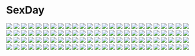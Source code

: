 # SexDay
![](https://konachan.com/image/200515216dd49fe8c578ea9edb174a25/Konachan.com%20-%20245095%20animal_ears%20apron%20ass%20bell%20blonde_hair%20blush%20boots%20bow%20breasts%20brown_eyes%20collar%20cosplay%20foxgirl%20gloves%20headdress%20loli%20long_hair%20naked_apron%20tail.jpg)
![](https://konachan.com/image/37575b37a562f32f80f0880698f76f02/Konachan.com%20-%20166685%20blue_eyes%20choker%20ia%20long_hair%20pink_hair%20re_lucy%20signed%20skirt%20thighhighs%20vocaloid.jpg)
![](https://konachan.com/image/33f487be9357a0fe306b0f5b2efabe9f/Konachan.com%20-%2078911%20angel%20black_hair%20blonde_hair%20blush%20brown_eyes%20demon%20original%20wings.jpg)
![](https://konachan.com/image/d98e13f077dede9357602f5e0279fbdb/Konachan.com%20-%20299841%20forest%20nobody%20original%20scenic%20shrine%20sudzuke%20torii%20tree%20water%20waterfall.jpg)
![](https://konachan.com/image/4d19fb69ab09c3badb4682530e521826/Konachan.com%20-%20180274%20amema%20aozaki_aoko%20blue_eyes%20brown_eyes%20drink%20food%20gray_eyes%20kuonji_alice%20long_hair%20mahou_tsukai_no_yoru%20male%20shizuki_soujuurou%20short_hair%20winter.jpg)
![](https://konachan.com/jpeg/d113b6a28702df83d1941486ce86b810/Konachan.com%20-%20267616%202girls%20blonde_hair%20blue_hair%20blush%20breasts%20flandre_scarlet%20flowers%20long_hair%20nipples%20remilia_scarlet%20short_hair%20touhou%20vampire%20wings%20yuri.jpg)
![](https://konachan.com/image/e05597077d0ffee3098201ed444bfee4/Konachan.com%20-%2049479%20cheerleader%20f-ism%20green_eyes%20murakami_suigun%20panties%20underwear.jpg)
![](https://konachan.com/image/a62592c8b947b0fcf648c1486df78b16/Konachan.com%20-%2015215%20kaleido_star%20naegino_sora.jpg)
![](https://konachan.com/image/ff3a68e9129433da1dde2b4dafcc439d/Konachan.com%20-%2016773%20bandage%20bodysuit%20gainax%20neon_genesis_evangelion%20skintight%20soryu_asuka_langley.jpg)
![](https://konachan.com/jpeg/148786e0fcaa5311f935789ccf33ab4f/Konachan.com%20-%20251025%20aqua_eyes%20autumn%20blush%20gray_hair%20headband%20hoodie%20leaves%20original%20reflection%20short_hair%20thighhighs%20water%20windfeathers.jpg)
![](https://konachan.com/jpeg/d5cfc4f64b5767da393d2637864d42c2/Konachan.com%20-%20154872%202girls%20animal_ears%20blonde_hair%20blue_eyes%20dress%20fang%20kimjae737%20loli%20mayu_%28vocaloid%29%20seeu%20tears%20vocaloid%20yellow_eyes.jpg)
![](https://konachan.com/jpeg/3ec85c7197cc46539d200025723ea7be/Konachan.com%20-%20116487%20flowers%20g_yuusuke%20game_cg%20gray_hair%20japanese_clothes%20kajiri_kamui_kagura%20red_eyes.jpg)
![](https://konachan.com/jpeg/6109ec51412e1778f9afa21305cb54dd/Konachan.com%20-%20234902%20ass%20bikini%20blue_hair%20cropped%20dead_or_alive%20drink%20lasterk%20long_hair%20nyotengu%20onsen%20purple_eyes%20sake%20swimsuit%20waifu2x.jpg)
![](https://konachan.com/image/1b157361235a28e0aef3b8bf3dbab8bf/Konachan.com%20-%2022532%20fate_%28series%29%20fate_stay_night.jpg)
![](https://konachan.com/image/836a3657d426dd9dc17e33baa3b16b04/Konachan.com%20-%20293031%20chihuri405%20dress%20flowers%20long_hair%20original.jpg)
![](https://konachan.com/image/e5bbee48b43e1e8a70b819d503a032d4/Konachan.com%20-%20265117%20blue_eyes%20drink%20hat%20long_hair%20original%20pink_hair%20spring%20tagme_%28artist%29%20twintails.jpg)
![](https://konachan.com/jpeg/9d519252c08cad5ad9484013027c5088/Konachan.com%20-%20284210%20aqua_eyes%20blush%20breasts%20cleavage%20erect_nipples%20gloves%20gray_hair%20open_shirt%20panties%20pantyhose%20short_hair%20third-party_edit%20underwear%20undressing%20white.jpg)
![](https://konachan.com/image/f03f726dd71a45e3d37c4f4d54ff6aba/Konachan.com%20-%2020227%20loli%20miyashita_miki%20sky%20white_hair.jpg)
![](https://konachan.com/image/6811e963b94bea765247574cb0f8d2b0/Konachan.com%20-%20303869%202girls%20anthropomorphism%20azur_lane%20black_hair%20blue_eyes%20cape%20dress%20gloves%20logo%20minsgraph_jp%20pink_eyes%20purple_hair%20thighhighs%20twintails%20zettai_ryouiki.jpg)
![](https://konachan.com/image/d0d7a2ea70f24d3af7ba0eaf663082ba/Konachan.com%20-%20102692%20green_hair%20japanese_clothes%20kochiya_sanae%20miko%20serizawa_mutsuki%20touhou.jpg)
![](https://konachan.com/image/0696e6e229a3317c0e0c443a7df5cea0/Konachan.com%20-%20111611%20kagamine_rin%20vocaloid.jpg)
![](https://konachan.com/image/a80a5e79517ae673ac55a514652204fa/Konachan.com%20-%2023011%20air_gear%20noyamano_mikan.jpg)
![](https://konachan.com/jpeg/cd314ec3fb0f2c8eb8e34e385147d36a/Konachan.com%20-%2076314%20blue_eyes%20bow%20dress%20food%20long_hair%20panties%20ribbons%20school_uniform%20thighhighs%20tinkle%20underwear%20white_hair%20winter.jpg)
![](https://konachan.com/jpeg/843ed9433fa6203e6000e6050b20c6f7/Konachan.com%20-%20114036%20blonde_hair%20blush%20bra%20breasts%20cleavage%20game_cg%20hoshikawa_shizuku%20mirai_nostalgia%20purple_software%20siki%20underwear.jpg)
![](https://konachan.com/jpeg/68bc7d8265c6c938f84ddf3396c27147/Konachan.com%20-%20275055%20akabeisoft3%20blue_hair%20blush%20cameltoe%20cosplay%20game_cg%20haru_to_yuki%20long_hair%20panties%20skirt%20sukocchi%20thighhighs%20underwear%20upskirt%20vocaloid%20yellow_eyes.jpg)
![](https://konachan.com/image/aba21eda8968dc2ff78376c10a4ce7ef/Konachan.com%20-%2073055%20bandage%20blonde_hair%20blue_eyes%20kagamine_len%20kagamine_rin%20male%20vocaloid%20white.jpg)
![](https://konachan.com/image/2862cc596c07c4ab447f82e4a9ad1a62/Konachan.com%20-%2026621%20aqua_eyes%20aqua_hair%20bikini%20sakurazawa_izumi%20swimsuit.jpg)
![](https://konachan.com/image/5100128603554164b712ed5e1faab669/Konachan.com%20-%20191997%20bow%20dress%20hoodie%20long_hair%20microphone%20pantyhose%20purple_eyes%20purple_hair%20ribbons%20twintails%20vocaloid%20voiceroid%20xiaohan6th%20yuzuki_yukari.jpg)
![](https://konachan.com/image/38b20c28a46a2eae72d869f0158e8835/Konachan.com%20-%2063257%20animal_ears%20gun%20shimada_fumikane%20strike_witches%20tail%20weapon%20wilma_bishop.jpg)
![](https://konachan.com/image/5d857b7a078749607bab56c2f36c2ce5/Konachan.com%20-%2044733%20shining_force_feather.jpg)
![](https://konachan.com/jpeg/8b9b6b9939765da1b0f407b3b4dd2867/Konachan.com%20-%20174624%202-g%20blush%20fingering%20flat_chest%20game_cg%20long_hair%20masturbation%20nipples%20no_bra%20open_shirt%20panties%20pink_hair%20purple_eyes%20seal-qualia%20twintails%20underwear.jpg)
![](https://konachan.com/image/e6dbd13ae16d37db51d29a8233512b75/Konachan.com%20-%20288081%20aqua_eyes%20ball%20black_hair%20close%20dark_skin%20long_hair%20pokemon%20rurina_%28pokemon%29%20vic%20water.jpg)
![](https://konachan.com/image/94951cbd594dfbe0101764e68c39f857/Konachan.com%20-%2018745%20onegai.jpg)
![](https://konachan.com/jpeg/beb6e3c4c94c221fd1342faae55d5fe5/Konachan.com%20-%20159806%20azeruma%20chuunibyou_demo_koi_ga_shitai%21%20eyepatch%20pool%20school_swimsuit%20swimsuit%20takanashi_rikka%20water.jpg)
![](https://konachan.com/image/84aad03c6f38a04fc80bfcdfed6c1978/Konachan.com%20-%2097570%20blood%20blue_eyes%20blue_hair%20boots%20bow%20kyuubee%20long_hair%20miki_sayaka%20red_eyes%20red_hair%20sakura_kyouko%20short_hair%20spear%20weapon%20wristwear.jpg)
![](https://konachan.com/image/ab5a8e25ea7abb1bc8d3226e7ed51bbb/Konachan.com%20-%2072503%20glasses%20hirasawa_yui%20k-on%21.jpg)
![](https://konachan.com/image/4aaa9ac46bb49a456d568c423b055b99/Konachan.com%20-%2042292%20blair%20maka_albarn%20soul_eater%20soul_eater_evans.jpg)
![](https://konachan.com/image/19aa063723930e2ef8972ac09f40f53d/Konachan.com%20-%20201222%20blue_eyes%20blue_hair%20hat%20kawashiro_nitori%20pokio%20shade%20short_hair%20skirt%20touhou.jpg)
![](https://konachan.com/image/cb86f3fbdc8ba0f9474d4f04275263de/Konachan.com%20-%2065623%20christmas%20hanato_kobato%20kobato%20snow%20winter.jpg)
![](https://konachan.com/image/6096956a66c978329b2fc82f20d9bc94/Konachan.com%20-%20112170%20azmodan%20blue_eyes%20blue_hair%20mahou_shoujo_madoka_magica%20miki_sayaka%20red_eyes%20red_hair%20sakura_kyouko.jpg)
![](https://konachan.com/image/a91e7dc1fa0ed72d173ca5bf963473a8/Konachan.com%20-%20123437%202girls%20bow%20ex_keine%20fujiwara_no_mokou%20horns%20houtengeki%20kamishirasawa_keine%20long_hair%20red_eyes%20touhou%20white_hair.jpg)
![](https://konachan.com/jpeg/977acf0a026f51725dfa760937ff61ca/Konachan.com%20-%20221732%20amino_%28tn7135%29%20forest%20kawashiro_nitori%20touhou%20tree%20water.jpg)
![](https://konachan.com/image/7a116bcaf019c700cdcee7981b35cfe1/Konachan.com%20-%2085628%20all_male%20angel_beats%21%20animal%20animal_ears%20bird%20cape%20fujimaki%20halloween%20hat%20male%20mask%20matsushita%20naoi_ayato%20noda%20ooyama%20takamatsu%20tk%20tomako%20weapon.jpg)
![](https://konachan.com/image/d159d5e07bc30162eef5601223a082b6/Konachan.com%20-%2085031%202girls%20amatsume_akira%20bra%20kamimoto_kanetoshi%20kasugano_sora%20open_shirt%20panties%20underboob%20underwear%20yosuga_no_sora.jpg)
![](https://konachan.com/jpeg/cc3f0a447a704714989b2898b51165d0/Konachan.com%20-%20178460%20bed%20blush%20bra%20breasts%20brown_eyes%20brown_hair%20long_hair%20nipples%20open_shirt%20panties%20saki%20sch%20shirt_lift%20siratamamil%20skirt%20thighhighs%20underwear.jpg)
![](https://konachan.com/jpeg/485a5b4a40cde2440608993fe7521846/Konachan.com%20-%2041400%202girls%20animal%20blue_eyes%20blue_hair%20choker%20dj_max%20dress%20fish%20nina_klatt%20scenic%20seha_klatt%20short_hair%20twins%20underwater%20water%20wristwear%20yuuki_tatsuya.jpg)
![](https://konachan.com/image/b78b52ce111ddc8bc355c9893567c667/Konachan.com%20-%208359%20blood%20clouds%20elfen_lied%20horns%20kouta%20long_hair%20lucy_%28elfen_lied%29%20nude%20pink_hair%20red_eyes%20sky%20yuka.jpg)
![](https://konachan.com/jpeg/7ad7b63d7f51bc2ad37c76b4216f1329/Konachan.com%20-%20250902%20black_hair%20brown_hair%20headband%20kasumigaoka_utaha%20pantyhose%20paseri%20petals%20red_eyes%20saenai_heroine_no_sodatekata%20scan%20school_uniform.jpg)
![](https://konachan.com/image/997160557c58568419a2f423ee90b878/Konachan.com%20-%20268897%20anthropomorphism%20ass%20azur_lane%20bikini%20breasts%20cleavage%20garter%20long_hair%20orange_eyes%20ribbons%20swim_ring%20swimsuit%20twintails%20water%20white_hair%20wsman.jpg)
![](https://konachan.com/jpeg/ec7209c50cba7103a210442232bacc6b/Konachan.com%20-%20233610%20black_eyes%20black_hair%20clouds%20flowers%20ichinose_yukino%20japanese_clothes%20kimono%20original%20short_hair%20sky%20sunset%20torii%20water.jpg)
![](https://konachan.com/jpeg/07ca942837ec3a813bec361d0bab15ae/Konachan.com%20-%20211213%202girls%20anthropomorphism%20flowers%20furutaka_%28kancolle%29%20kako_%28kancolle%29%20kantai_collection%20navel%20school_uniform%20short_hair%20shoujo_ai%20skirt%20torute.jpg)
![](https://konachan.com/jpeg/4bb892cc2387bbc2f376d30efe5b24c2/Konachan.com%20-%2060902%20cosplay%20izumi_konata%20lucky_star%20suzumiya_haruhi_no_yuutsu%20zoom_layer.jpg)
![](https://konachan.com/jpeg/5b91f461402cda3d0f7b6d3cb6c5ccf1/Konachan.com%20-%20294229%20building%20necklace%20original%20stairs%20teikoku_shounen%20wristwear.jpg)
![](https://konachan.com/jpeg/3af4d2d7dcc3a4418dcf00aa6ffd1135/Konachan.com%20-%20209947%20armor%20ass%20breasts%20fate_grand_order%20fate_%28series%29%20hei_tong_shi%20mash_kyrielight%20pink_eyes%20pink_hair%20short_hair%20thighhighs.jpg)
![](https://konachan.com/image/0c7628377cb431c806b7150781be1781/Konachan.com%20-%20282256%20anus%20bell%20black_hair%20breasts%20cian_yo%20foxgirl%20garter%20glasses%20long_hair%20mirror%20nipples%20nude%20pussy%20reflection%20spread_legs%20tail%20uncensored%20yellow_eyes.jpg)
![](https://konachan.com/image/c106456c3e84fc0e755ce4c6d6ec0ba8/Konachan.com%20-%2055656%20hatsune_miku%20kagamine_len%20kaito%20male%20nayu%20vocaloid.jpg)
![](https://konachan.com/jpeg/70b552bd75a8f298bd5805c25f37efa6/Konachan.com%20-%20123889%20bell%20blush%20bow%20breasts%20brown_hair%20catgirl%20cleavage%20dress%20gloves%20headband%20long_hair%20male%20open_shirt%20original%20pink_hair%20ribbons%20syroh%20trap%20wink.jpg)
![](https://konachan.com/image/048f2aadc6ceb91880828f6ffcfd4f88/Konachan.com%20-%20192906%20blonde_hair%20blue_eyes%20bodysuit%20building%20city%20gun%20mecha%20mechagirl%20original%20short_hair%20signed%20skintight%20sunset%20wayne_chan%20weapon.jpg)
![](https://konachan.com/image/6ce427cc8b0bebd63d16db22b4450a6e/Konachan.com%20-%20204175%20blue_berry.jpg)
![](https://konachan.com/image/df57aba62851ec9cdd069aa5cf3cc168/Konachan.com%20-%2039102%20dress%20fire%20hatsune_miku%20vocaloid.jpg)
![](https://konachan.com/jpeg/78fa94b699ba6c2508567dea22edb6cf/Konachan.com%20-%20163184%20blood%20capura_lin%20eternal_phantasia%20red_eyes%20remilia_scarlet%20touhou%20vampire%20wings.jpg)
![](https://konachan.com/jpeg/eba28144e09033a93e50097a227616d7/Konachan.com%20-%20187586%20aliasing%20blonde_hair%20bow%20ello-chan%20fang%20izayoi_sakuya%20pink_eyes%20purple_hair%20short_hair%20skirt%20socks%20sunset%20thighhighs%20touhou%20vampire%20wings%20wink.jpg)
![](https://konachan.com/jpeg/f32a2f791f8d7d7a8b1036e026705eec/Konachan.com%20-%20104082%202girls%20akemi_homura%20black_hair%20bow%20crying%20kaname_madoka%20long_hair%20pink_hair%20purple_eyes%20red_eyes%20ribbons%20short_hair%20tears%20twintails%20white.jpg)
![](https://konachan.com/image/a39d64dedddc29301ae879dcd1d7028e/Konachan.com%20-%20293308%20bikini%20fate_grand_order%20fate_%28series%29%20garter%20gloves%20jeanne_d%27arc_%28fate%29%20jeanne_d%27arc_alter%20navel%20open_shirt%20short_hair%20signed%20swimsuit.jpg)
![](https://konachan.com/jpeg/e98879f6f68ee6a18261b5d94b1b92b4/Konachan.com%20-%20219663%20ameriya%20animal%20bottle_miku%20fish%20hatsune_miku%20long_hair%20polychromatic%20ribbons%20school_uniform%20signed%20twintails%20underwater%20vocaloid%20water.jpg)
![](https://konachan.com/image/4535ded67dedfa85b41efe0d77c5f535/Konachan.com%20-%20123534%20blush%20bow%20dress%20hat%20massala%20petals%20pink_eyes%20pink_hair%20saigyouji_yuyuko%20touhou.jpg)
![](https://konachan.com/image/2b7ede510c6616b085e7327babc12abb/Konachan.com%20-%20238258%20bed%20braids%20breasts%20censored%20cum%20fuuki%20gloves%20headband%20long_hair%20navel%20nipples%20no_bra%20panties%20penis%20pussy%20sex%20thighhighs%20tie%20twintails%20underwear%20wet.jpg)
![](https://konachan.com/image/1722a8c3c32b8b83851c261fb62b92b4/Konachan.com%20-%2067707%20angela_victoire_blendin%20princess_waltz%20red_hair%20takeya_masami.jpg)
![](https://konachan.com/image/6b38e06470413daa5c96307affcd8b6b/Konachan.com%20-%20180363%20ao_no_kiseki%20barefoot%20beesama%20breasts%20eiyuu_densetsu%20nipples%20no_bra%20nopan%20nude%20pubic_hair%20purple_eyes%20purple_hair%20rixia_mao.jpg)
![](https://konachan.com/jpeg/1f15d6ca4310216267cad8e640b56420/Konachan.com%20-%20296762%20blue%20dress%20juh-juh%20long_hair%20original%20polychromatic%20scenic%20sky%20stars.jpg)
![](https://konachan.com/jpeg/80b735b6342a91b41baadc8448e069c4/Konachan.com%20-%2049943%20glasses%20hatsukoi_limited%20tagme%20vector%20watase_meguru.jpg)
![](https://konachan.com/image/de87f4963a46a044efaac731295f03cf/Konachan.com%20-%20221940%20black_hair%20foo_midori%20group%20nude%20original%20watermark%20wet%20white_hair.jpg)
![](https://konachan.com/image/7ed5ec0f76e01cf97e8b95eabf2f4ad1/Konachan.com%20-%2055628%20skintight%20ultimate_girl.jpg)
![](https://konachan.com/image/3bb8815d8da4bfa027999777ef0b6498/Konachan.com%20-%2064912%20blush%20nymph%20sora_no_otoshimono%20wings.jpg)
![](https://konachan.com/jpeg/6b65ef13cccebb67bfc45a3cf55d282a/Konachan.com%20-%20279694%202girls%20animal_ears%20black_hair%20brown_eyes%20brown_hair%20close%20hat%20hug%20long_hair%20momoshiki_tsubaki%20original%20school_uniform%20wink.jpg)
![](https://konachan.com/image/25df143fb1d78f61febbe2e4c7f6a49a/Konachan.com%20-%2064351%20black_hair%20black_rock_shooter%20blue_eyes%20kuroi_mato%20long_hair%20scar%20sword%20thighhighs%20twintails%20weapon.jpg)
![](https://konachan.com/image/be03cfa5a9eb1db0178601bfc4c41570/Konachan.com%20-%2030873%20clannad%20furukawa_nagisa.jpg)
![](https://konachan.com/image/9c49da199ffb7cfd5981d07dae9a3bb0/Konachan.com%20-%2025894%20bandage%20beach%20bodysuit%20gainax%20neon_genesis_evangelion%20skintight%20soryu_asuka_langley%20water.jpeg)
![](https://konachan.com/image/8978522cb8b89e1d3a49fb6bd4b946e9/Konachan.com%20-%2052403%20final_fantasy%20final_fantasy_xiii%20lightning_farron.jpg)
![](https://konachan.com/image/f6521a8c80f040d25b4dc713235aa43a/Konachan.com%20-%2031388%20amagahara_inaho%20apron%20favorite%20game_cg%20happy_margaret%21%20kokonoka.jpg)
![](https://konachan.com/image/59525230afacd88f752e704fd95f7d7d/Konachan.com%20-%20119192%202girls%20abo_%28hechouchou%29%20animal_ears%20black_hair%20pointed_ears%20red_eyes%20shameimaru_aya%20short_hair%20sleeping%20tagme%20touhou%20white_hair%20wolfgirl.jpg)
![](https://konachan.com/jpeg/27c1bc2520e1cb68a213978d7bbd055f/Konachan.com%20-%20226507%20bandage%20boots%20breasts%20cameltoe%20erect_nipples%20fate_%28series%29%20gloves%20gray_hair%20hinasaki%20knife%20navel%20scar%20short_hair%20thighhighs%20weapon%20yellow_eyes.jpg)
![](https://konachan.com/image/442b9cf8d0ca3e781d0147f50d00e7f8/Konachan.com%20-%2016550%20izumi_konata%20lucky_star.jpg)
![](https://konachan.com/image/6f13c70715836ca4395c73b824319676/Konachan.com%20-%20262476%20aliasing%20animal%20bird%20clouds%20dress%20long_hair%20original%20red_eyes%20sky%20tagme_%28artist%29%20water%20white_hair.jpg)
![](https://konachan.com/jpeg/62cdb98f359d81f4a2c7bd3343e8e95b/Konachan.com%20-%20251295%20bug_system%20farah_perellies%20game_cg%20haze_man_-_the_local_hero_-%20kyou_%28kurifuto%29.jpg)
![](https://konachan.com/jpeg/03504ebc21f0c59e894b23f47864bba8/Konachan.com%20-%20103319%20akemi_homura%20building%20city%20mahou_shoujo_madoka_magica%20night%20scenic.jpg)
![](https://konachan.com/image/8b1d69f5efe41780b9e87d32771e2099/Konachan.com%20-%20105121%20all_male%20blonde_hair%20blue_eyes%20headphones%20kagamine_len%20koi_wa_sensou_%28vocaloid%29%20long_hair%20male%20tie%20vocaloid.jpg)
![](https://konachan.com/image/1cd1d3a306c6e05b5ed6645c6fc72865/Konachan.com%20-%20257179%20bikini%20blonde_hair%20fate_extra%20flowers%20garter%20green_eyes%20headdress%20navel%20popsicle%20saber%20saber_alter%20short_hair%20swimsuit%20thighhighs%20yellow_eyes.jpg)
![](https://konachan.com/jpeg/ea11757d959d385381b1c5cbce9a55b6/Konachan.com%20-%20245021%20blue_eyes%20blush%20breasts%20cameltoe%20headdress%20hewsack%20katana%20nipples%20no_bra%20open_shirt%20panties%20spread_legs%20sword%20thighhighs%20underwear%20weapon%20yukata.jpg)
![](https://konachan.com/jpeg/f90ac83e33126ca34cc1ac6ccf00712a/Konachan.com%20-%20120956%20bath%20breasts%20collar%20game_cg%20ikura_nagisa%20mashiro_summer%20nipples%20nude%20pink_hair%20sonobe_kaho%20wet.jpg)
![](https://konachan.com/jpeg/f70cc0ac2ef32cd37c5103c694a2d2b9/Konachan.com%20-%2039665%20erica_hartmann%20gertrud_barkhorn%20sky%20strike_witches%20vector.jpg)
![](https://konachan.com/jpeg/ef678581bc3bb5ecb4439d8ee2888e4d/Konachan.com%20-%20221117%20komeiji_koishi%20komeiji_satori%20nori_%28stak819%29%20touhou.jpg)
![](https://konachan.com/image/36e71e897564b4aa1464ee64bd60937f/Konachan.com%20-%20262362%20all_male%20ben_drowned%20blonde_hair%20blood%20boots%20chain%20creepypasta%20fairy%20hat%20kawacy%20male%20mask%20moon%20night%20red_eyes%20shackles%20signed%20tael%20tatl%20tears.jpg)
![](https://konachan.com/image/eb261b44a21430268fed7b23ebd996b9/Konachan.com%20-%2039068%20doki_doki_majo_shinpan.jpg)
![](https://konachan.com/jpeg/dc8db4fb898c949b75c1dd45ba273156/Konachan.com%20-%20219559%20aqua_eyes%20blonde_hair%20darjeeling_%28girls_und_panzer%29%20drink%20girls_und_panzer%20kiyomin%20school_uniform%20tie%20white%20wink.jpg)
![](https://konachan.com/image/4c75d89d9eef039ce1b1a041756cfc45/Konachan.com%20-%20252656%20bikini%20brown_hair%20clouds%20eretto%20green_eyes%20green_hair%20long_hair%20pink_eyes%20scan%20short_hair%20skirt%20sky%20swim_ring%20swimsuit%20twintails.jpg)
![](https://konachan.com/image/fb0badb4a107c9a9e01cea45aa42a209/Konachan.com%20-%20284080%20animal_ears%20beach%20bikini%20blush%20breasts%20clouds%20foxgirl%20long_hair%20navel%20pink_hair%20ponytail%20sky%20sunset%20swimsuit%20water%20wink%20wristwear%20yellow_eyes%20yuruto.jpg)
![](https://konachan.com/image/83926907d7d858f62f86390a1fd16473/Konachan.com%20-%20104068%20dress%20gumi%20megurine_luka%20thighhighs%20umbrella%20vocaloid.jpg)
![](https://konachan.com/image/f28146777aebd0ccb2403a9fb36712ab/Konachan.com%20-%20201083%20bow%20dress%20headdress%20lolita_fashion%20long_hair%20original%20petals%20red_eyes%20ribbons%20skirt%20skirt_lift%20thighhighs%20umi_no_mizu%20white_hair.jpg)
![](https://konachan.com/image/2a5706d75e804009740041c9199d8045/Konachan.com%20-%2095650%20breasts%20cleavage%20koihime_musou%20mikan_%285555%29%20red_eyes%20red_hair%20ryofu%20skirt%20thighhighs%20weapon.jpg)
